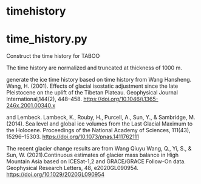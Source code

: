 # timehistory

# time_history.py

Construct the time history for TABOO

The time history are normalized and truncated at thickness of 1000 m.

generate the ice time history based on time history from Wang Hansheng.
Wang, H. (2001). Effects of glacial isostatic adjustment since the late Pleistocene on the uplift of the Tibetan Plateau. Geophysical Journal International,144(2), 448–458. https://doi.org/10.1046/j.1365-246x.2001.00340.x

and Lembeck.
Lambeck, K., Rouby, H., Purcell, A., Sun, Y., & Sambridge, M. (2014). Sea level and global ice volumes from the Last Glacial Maximum to the Holocene. Proceedings of the National Academy of Sciences, 111(43), 15296–15303. https://doi.org/10.1073/pnas.1411762111

The recent glacier change results are from Wang Qiuyu
Wang, Q., Yi, S., & Sun, W. (2021).Continuous estimates of glacier mass balance in High Mountain Asia based on ICESat-1,2 and GRACE/GRACE Follow-On data. Geophysical Research Letters, 48, e2020GL090954. https://doi.org/10.1029/2020GL090954